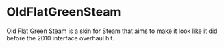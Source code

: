 # OldFlatGreenSteam
Old Flat Green Steam is a skin for Steam that aims to make it look like it did before the 2010 interface overhaul hit.
